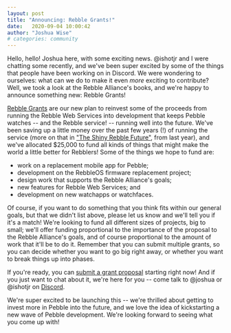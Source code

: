```yaml
---
layout: post
title: "Announcing: Rebble Grants!"
date:   2020-09-04 10:00:42
author: "Joshua Wise"
# categories: community
---
```


Hello, hello!  Joshua here, with some exciting news.  @ishotjr and I were
chatting some recently, and we've been super excited by some of the
things that people have been working on in Discord.  We were wondering to
ourselves: what can we do to make it even *more* exciting to contribute? 
Well, we took a look at the Rebble Alliance's books, and we're happy to
announce something new: Rebble Grants!

[Rebble
Grants](https://docs.google.com/forms/d/e/1FAIpQLSeSc7bON6zaQq7dtAeq9Ux3yq2nCITCbG2cd1aCmtq4K-iO8w/viewform)
are our new plan to reinvest some of the proceeds from running the Rebble
Web Services into development that keeps Pebble watches -- and the Rebble
service!  -- running well into the future.  We've been saving up a little
money over the past few years (!) of running the service (more on that in
["The Shiny Rebble
Future"](https://rebble.io/2019/07/29/the-shiny-rebble-future.html#money),
from last year), and we've allocated $25,000 to fund all kinds of things
that might make the world a little better for Rebblers!  Some of the things
we hope to fund are:

  * work on a replacement mobile app for Pebble;
  * development on the RebbleOS firmware replacement project;
  * design work that supports the Rebble Alliance's goals;
  * new features for Rebble Web Services; and
  * development on new watchapps or watchfaces.

Of course, if you want to do something that you think fits within our
general goals, but that we didn't list above, please let us know and we'll
tell you if it's a match!  We're looking to fund all different sizes of
projects, big to small; we'll offer funding proportional to the importance
of the proposal to the Rebble Alliance's goals, and of course proportional
to the amount of work that it'll be to do it.  Remember that you can submit
multiple grants, so you can decide whether you want to go big right away, or
whether you want to break things up into phases.

If you're ready, you can [submit a grant
proposal](https://docs.google.com/forms/d/e/1FAIpQLSeSc7bON6zaQq7dtAeq9Ux3yq2nCITCbG2cd1aCmtq4K-iO8w/viewform)
starting right now!  And if you just want to chat about it, we're here for
you -- come talk to @joshua or @ishotjr on
[Discord](https://rebble.io/discord).

We're super excited to be launching this -- we're thrilled about getting to
invest more in Pebble into the future, and we love the idea of kickstarting
a new wave of Pebble development.  We're looking forward to seeing what you
come up with!
